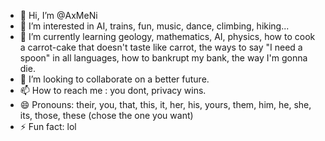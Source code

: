 - 👋 Hi, I’m @AxMeNi
- 👀 I’m interested in AI, trains, fun, music, dance, climbing, hiking... 
- 🌱 I’m currently learning geology, mathematics, AI, physics, how to cook a carrot-cake that doesn't taste like carrot, the ways to say "I need a spoon" in all languages, how to bankrupt my bank, the way I'm gonna die.
- 💞️ I’m looking to collaborate on a better future.
- 📫 How to reach me : you dont, privacy wins.
- 😄 Pronouns: their, you, that, this, it, her, his, yours, them, him, he, she, its, those, these (chose the one you want)
- ⚡ Fun fact: lol

<!---
AxMeNi/AxMeNi is a ✨ special ✨ repository because its `README.md` (this file) appears on your GitHub profile.
You can click the Preview link to take a look at your changes.
--->
